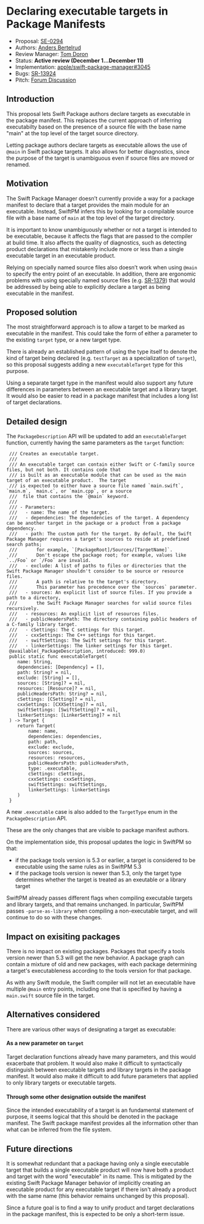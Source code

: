 # Declaring executable targets in Package Manifests

* Proposal: [SE-0294](0294-package-executable-targets.md)
* Authors: [Anders Bertelrud](https://github.com/abertelrud)
* Review Manager: [Tom Doron](https://github.com/tomerd)
* Status: **Active review (December 1...December 11)**
* Implementation: [apple/swift-package-manager#3045](https://github.com/apple/swift-package-manager/pull/3045)
* Bugs: [SR-13924](https://bugs.swift.org/browse/SR-13924)
* Pitch: [Forum Discussion](https://forums.swift.org/t/pitch-ability-to-declare-executable-targets-in-swiftpm-manifests-to-support-main/41968)

## Introduction

This proposal lets Swift Package authors declare targets as executable in the
package manifest. This replaces the current approach of inferring executabilty
based on the presence of a source file with the base name "main" at the top
level of the target source directory.

Letting package authors declare targets as executable allows the use of `@main`
in Swift package targets. It also allows for better diagnostics, since the
purpose of the target is unambiguous even if source files are moved or renamed.

## Motivation

The Swift Package Manager doesn’t currently provide a way for a package manifest
to declare that a target provides the main module for an executable. Instead,
SwiftPM infers this by looking for a compilable source file with a base name of
`main` at the top level of the target directory.

It is important to know unambiguously whether or not a target is intended to be
executable, because it affects the flags that are passed to the compiler at
build time. It also affects the quality of diagnostics, such as detecting
product declarations that mistakenly include more or less than a single
executable target in an executable product.

Relying on specially named source files also doesn’t work when using `@main` to
specify the entry point of an executable. In addition, there are ergonomic
problems with using specially named source files (e.g.
[SR-1379](https://bugs.swift.org/browse/SR-1379)) that would be addressed by
being able to explicitly declare a target as being executable in the manifest.

## Proposed solution

The most straightforward approach is to allow a target to be marked as
executable in the manifest. This could take the form of either a parameter to
the existing `target` type, or a new target type.

There is already an established pattern of using the type itself to denote the
kind of target being declared (e.g. `testTarget` as a specialization of
`target`), so this proposal suggests adding a new `executableTarget` type for
this purpose.

Using a separate target type in the manifest would also support any future
differences in parameters between an executable target and a library target.
It would also be easier to read in a package manifest that includes a long
list of target declarations.

## Detailed design

The `PackageDescription` API will be updated to add an `executableTarget`
function, currently having the same parameters as the `target` function:

     /// Creates an executable target.
     ///
     /// An executable target can contain either Swift or C-family source files, but not both. It contains code that
     /// is built as an executable module that can be used as the main target of an executable product.  The target
     /// is expected to either have a source file named `main.swift`, `main.m`, `main.c`, or `main.cpp`, or a source
     ///  file that contains the `@main` keyword.
     ///
     /// - Parameters:
     ///   - name: The name of the target.
     ///   - dependencies: The dependencies of the target. A dependency can be another target in the package or a product from a package dependency.
     ///   - path: The custom path for the target. By default, the Swift Package Manager requires a target's sources to reside at predefined search paths;
     ///       for example, `[PackageRoot]/Sources/[TargetName]`.
     ///       Don't escape the package root; for example, values like `../Foo` or `/Foo` are invalid.
     ///   - exclude: A list of paths to files or directories that the Swift Package Manager shouldn't consider to be source or resource files.
     ///       A path is relative to the target's directory.
     ///       This parameter has precedence over the `sources` parameter.
     ///   - sources: An explicit list of source files. If you provide a path to a directory,
     ///       the Swift Package Manager searches for valid source files recursively.
     ///   - resources: An explicit list of resources files.
     ///   - publicHeadersPath: The directory containing public headers of a C-family library target.
     ///   - cSettings: The C settings for this target.
     ///   - cxxSettings: The C++ settings for this target.
     ///   - swiftSettings: The Swift settings for this target.
     ///   - linkerSettings: The linker settings for this target.
     @available(_PackageDescription, introduced: 999.0)
     public static func executableTarget(
        name: String,
        dependencies: [Dependency] = [],
        path: String? = nil,
        exclude: [String] = [],
        sources: [String]? = nil,
        resources: [Resource]? = nil,
        publicHeadersPath: String? = nil,
        cSettings: [CSetting]? = nil,
        cxxSettings: [CXXSetting]? = nil,
        swiftSettings: [SwiftSetting]? = nil,
        linkerSettings: [LinkerSetting]? = nil
     ) -> Target {
        return Target(
            name: name,
            dependencies: dependencies,
            path: path,
            exclude: exclude,
            sources: sources,
            resources: resources,
            publicHeadersPath: publicHeadersPath,
            type: .executable,
            cSettings: cSettings,
            cxxSettings: cxxSettings,
            swiftSettings: swiftSettings,
            linkerSettings: linkerSettings
        )
     }

A new `.executable` case is also added to the `TargetType` enum in the
`PackageDescription` API.

These are the only changes that are visible to package manifest authors.

On the implementation side, this proposal updates the logic in SwiftPM so that:

- if the package tools version is 5.3 or earlier, a target is considered to be
  executable using the same rules as in SwiftPM 5.3
- if the package tools version is newer than 5.3, only the target type
  determines whether the target is treated as an exeutable or a library target

SwiftPM already passes different flags when compiling executable targets and
library targets, and that remains unchanged. In particular, SwiftPM passes
`-parse-as-library` when compiling a non-executable target, and will continue
to do so with these changes.

## Impact on exisiting packages

There is no impact on existing packages. Packages that specify a tools version
newer than 5.3 will get the new behavior. A package graph can contain a mixture
of old and new packages, with each package determining a target's executableness
according to the tools version for that package.

As with any Swift module, the Swift compiler will not let an executable have
multiple `@main` entry points, including one that is specified by having a
`main.swift` source file in the target.

## Alternatives considered

There are various other ways of designating a target as executable:

#### As a new parameter on `target`

Target declaration functions already have many parameters, and this would
exacerbate that problem. It would also make it difficult to syntactically
distinguish between executable targets and library targets in the package
manifest. It would also make it difficult to add future parameters that
applied to only library targets or executable targets.

#### Through some other designation outside the manifest

Since the intended executability of a target is an fundamental statement of
purpose, it seems logical that this should be denoted in the package manifest.
The Swift package manifest provides all the information other than what can be
inferred from the file system.

## Future directions

It is somewhat redundant that a package having only a single executable target
that builds a single executable product will now have both a product and target
with the word "executable" in its name. This is mitigated by the existing Swift
Package Manager behavior of implicitly creating an executable product for any
executable target if there isn't already a product with the same name (this
behavior remains unchanged by this proposal).

Since a future goal is to find a way to unify product and target declarations
in the package manifest, this is expected to be only a short-term issue.
